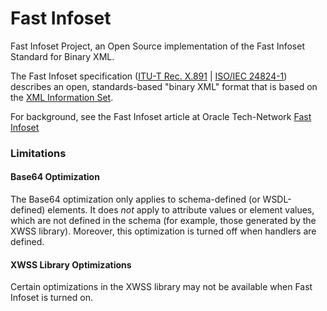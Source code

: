 [//]: # " Copyright (c) 2018, 2019 Oracle and/or its affiliates. All rights reserved. "
[//]: # "  "
[//]: # " This program and the accompanying materials are made available under the "
[//]: # " terms of the Eclipse Distribution License v. 1.0, which is available at "
[//]: # " http://www.eclipse.org/org/documents/edl-v10.php. "
[//]: # "  "
[//]: # " SPDX-License-Identifier: BSD-3-Clause "

# Fast Infoset

Fast Infoset Project, an Open Source implementation of the Fast Infoset Standard for Binary XML.

The Fast Infoset specification ([ITU-T Rec. X.891](https://www.itu.int/rec/T-REC-X.891/en)
| [ISO/IEC 24824-1](https://www.iso.org/standard/41327.html)) describes an open,
standards-based "binary XML" format that is based on the [XML Information Set](https://www.w3.org/TR/xml-infoset/).

For background, see the Fast Infoset article at Oracle Tech-Network [Fast Infoset](http://www.oracle.com/technetwork/articles/javase/fastinfoset-139262.html)

### Limitations

#### Base64 Optimization

The Base64 optimization only applies to schema-defined (or WSDL-defined) elements.
It does *not* apply to attribute values or element values, which are not defined in the schema
(for example, those generated by the XWSS library). Moreover, this optimization is turned off when
handlers are defined.

#### XWSS Library Optimizations

Certain optimizations in the XWSS library may not be available when Fast Infoset
is turned on.
